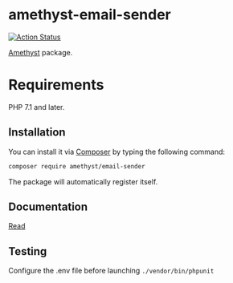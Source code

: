 # amethyst-email-sender

[![Action Status](https://github.com/amethyst-php/email-sender/workflows/test/badge.svg)](https://github.com/amethyst-php/email-sender/actions)

[Amethyst](https://github.com/amethyst-php/amethyst) package.

# Requirements

PHP 7.1 and later.

## Installation

You can install it via [Composer](https://getcomposer.org/) by typing the following command:

```bash
composer require amethyst/email-sender
```

The package will automatically register itself.

## Documentation

[Read](docs/index.md)

## Testing

Configure the .env file before launching `./vendor/bin/phpunit`
